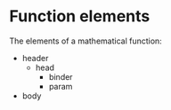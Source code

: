 # Function elements

The elements of a mathematical function:
- header
  - head
    - binder
    - param
- body
